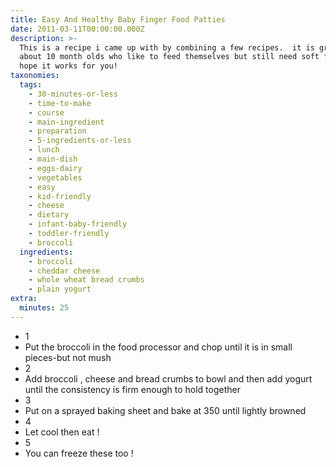 ```yaml
---
title: Easy And Healthy Baby Finger Food Patties
date: 2011-03-11T00:00:00.000Z
description: >-
  This is a recipe i came up with by combining a few recipes.  it is great for
  about 10 month olds who like to feed themselves but still need soft foods. 
  hope it works for you!
taxonomies:
  tags:
    - 30-minutes-or-less
    - time-to-make
    - course
    - main-ingredient
    - preparation
    - 5-ingredients-or-less
    - lunch
    - main-dish
    - eggs-dairy
    - vegetables
    - easy
    - kid-friendly
    - cheese
    - dietary
    - infant-baby-friendly
    - toddler-friendly
    - broccoli
  ingredients:
    - broccoli
    - cheddar cheese
    - whole wheat bread crumbs
    - plain yogurt
extra:
  minutes: 25
---
```

 - 1
 - Put the broccoli in the food processor and chop until it is in small pieces-but not mush
 - 2
 - Add broccoli , cheese and bread crumbs to bowl and then add yogurt until the consistency is firm enough to hold together
 - 3
 - Put on a sprayed baking sheet and bake at 350 until lightly browned
 - 4
 - Let cool then eat !
 - 5
 - You can freeze these too !
